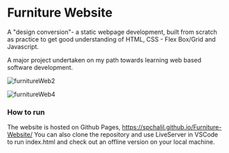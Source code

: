 # Furniture Website

 A "design conversion"- a static webpage development, built from scratch as practice to get good understanding of HTML, CSS - Flex Box/Grid and Javascript.

 A major project undertaken on my path towards learning web based software development. 
 
 ![furnitureWeb2](https://user-images.githubusercontent.com/74065235/111726716-69de4b00-884c-11eb-9b50-ea4a712b21ae.png)
 
 ![furnitureWeb4](https://user-images.githubusercontent.com/74065235/111726930-d2c5c300-884c-11eb-95c4-b23ddaff4347.png)

### How to run
 
 The website is hosted on Github Pages, https://spchalil.github.io/Furniture-Website/
 You can also clone the repository and use LiveServer in VSCode to run index.html and check out an offline version on your local machine. 
